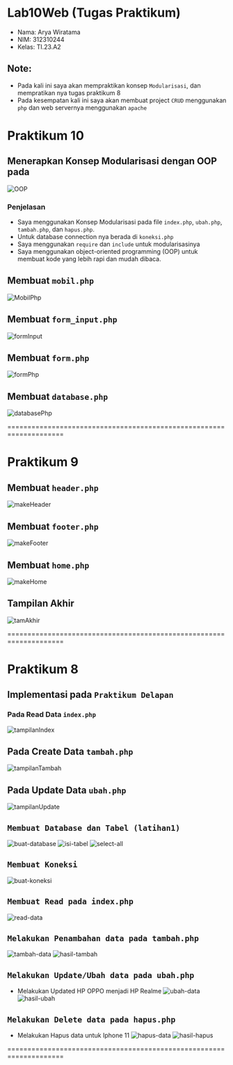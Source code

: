 # Lab10Web (Tugas Praktikum)
- Nama: Arya Wiratama  
- NIM: 312310244  
- Kelas: TI.23.A2  

## Note:
- Pada kali ini saya akan mempraktikan konsep `Modularisasi`, dan mempratikan nya tugas praktikum 8
- Pada kesempatan kali ini saya akan membuat project `CRUD` menggunakan `php` dan web servernya menggunakan `apache`


# Praktikum 10
## Menerapkan Konsep Modularisasi dengan OOP pada
![OOP](/screenshoot/tampilanOOP.png)


### Penjelasan
- Saya menggunakan Konsep Modularisasi pada file `index.php`, `ubah.php`, `tambah.php`, dan `hapus.php`.
- Untuk database connection nya berada di `koneksi.php`
- Saya menggunakan `require` dan `include` untuk modularisasinya
- Saya menggunakan object-oriented programming (OOP) untuk membuat kode yang lebih rapi dan mudah dibaca.


## Membuat `mobil.php`
![MobilPhp](/screenshoot/mobilPhp.png)

## Membuat `form_input.php`
![formInput](/screenshoot/formInput.png)

## Membuat `form.php`
![formPhp](/screenshoot/formInputPhp.png)

## Membuat `database.php`
![databasePhp](/screenshoot/databasePhp.png)


====================================================================

# Praktikum 9
## Membuat `header.php`
![makeHeader](/screenshoot/makeheader.png)

## Membuat `footer.php`
![makeFooter](/screenshoot/makefooter.png)

## Membuat `home.php`
![makeHome](/screenshoot/makeHome.png)

## Tampilan Akhir
![tamAkhir](/screenshoot/modularfirst.png)

====================================================================

# Praktikum 8

## Implementasi pada `Praktikum Delapan`
### Pada Read Data `index.php`
![tampilanIndex](/screenshoot/tampilanIndexFix.png)
## Pada Create Data `tambah.php`
![tampilanTambah](/screenshoot/tampilanTambahFix.png)
## Pada Update Data `ubah.php`
![tampilanUpdate](/screenshoot/tampilanUbahFix.png)

## `Membuat Database dan Tabel (latihan1)`
![buat-database](/screenshoot/make-table.png)
![isi-tabel](/screenshoot/tambah-value.png)
![select-all](/screenshoot/lihat-value.png)

## `Membuat Koneksi`
![buat-koneksi](/screenshoot/koneksi-berhasil.png)

## `Membuat Read pada index.php`
![read-data](/screenshoot/data-barang.png)

## `Melakukan Penambahan data pada tambah.php`
![tambah-data](/screenshoot/tambah-barang-asus.png)
![hasil-tambah](/screenshoot/hasil-tambah-barang.png)

## `Melakukan Update/Ubah data pada ubah.php`
- Melakukan Updated HP OPPO menjadi HP Realme
![ubah-data](/screenshoot/ubah-hp-oppo-jadi-realme.png)
![hasil-ubah](/screenshoot/hasil-ubah.png)

## `Melakukan Delete data pada hapus.php`
- Melakukan Hapus data untuk Iphone 11
![hapus-data](/screenshoot/hapus-ip-1.png)
![hasil-hapus](/screenshoot/hasil-hapus.png)

====================================================================